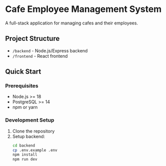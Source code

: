 # Cafe Employee Management System

A full-stack application for managing cafes and their employees.

## Project Structure
- `/backend` - Node.js/Express backend
- `/frontend` - React frontend

## Quick Start

### Prerequisites
- Node.js >= 18
- PostgreSQL >= 14
- npm or yarn

### Development Setup
1. Clone the repository
2. Setup backend:
   ```bash
   cd backend
   cp .env.example .env
   npm install
   npm run dev